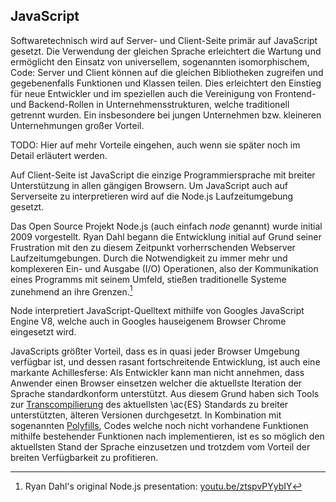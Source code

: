 ## JavaScript
Softwaretechnisch wird auf Server- und Client-Seite primär auf JavaScript gesetzt. Die Verwendung der gleichen Sprache erleichtert die Wartung und ermöglicht den Einsatz von universellem, sogenannten isomorphischem, Code: Server und Client können auf die gleichen Bibliotheken zugreifen und gegebenenfalls Funktionen und Klassen teilen. Dies erleichtert den Einstieg für neue Entwickler und im speziellen auch die Vereinigung von Frontend- und Backend-Rollen in Unternehmensstrukturen, welche traditionell getrennt wurden. Ein insbesondere bei jungen Unternehmen bzw. kleineren Unternehmungen großer Vorteil.

TODO: Hier auf mehr Vorteile eingehen, auch wenn sie später noch im Detail erläutert werden. 

Auf Client-Seite ist JavaScript die einzige Programmiersprache mit breiter Unterstützung in allen gängigen Browsern. Um JavaScript auch auf Serverseite zu interpretieren wird auf die Node.js Laufzeitumgebung gesetzt. 

Das Open Source Projekt Node.js (auch einfach *node* genannt) wurde initial 2009 vorgestellt. Ryan Dahl begann die Entwicklung initial auf Grund seiner Frustration mit den zu diesem Zeitpunkt vorherrschenden Webserver Laufzeitumgebungen. Durch die Notwendigkeit zu immer mehr und komplexeren Ein- und Ausgabe (I/O) Operationen, also der Kommunikation eines Programms mit seinem Umfeld, stießen traditionelle Systeme zunehmend an ihre Grenzen.[^nodejstalk]

[^nodejstalk]: Ryan Dahl's original Node.js presentation: [youtu.be/ztspvPYybIY](https://youtu.be/ztspvPYybIY)

Node interpretiert JavaScript-Quelltext mithilfe von Googles JavaScript Engine V8, welche auch in Googles hauseigenem Browser Chrome eingesetzt wird. 

JavaScripts größter Vorteil, dass es in quasi jeder Browser Umgebung verfügbar ist, und dessen rasant fortschreitende Entwicklung, ist auch eine markante Achillesferse: Als Entwickler kann man nicht annehmen, dass Anwender einen Browser einsetzen welcher die aktuellste Iteration der Sprache standardkonform unterstützt. Aus diesem Grund haben sich Tools zur [Transcompilierung](#glossar) des aktuellsten \ac{ES} Standards zu breiter unterstützten, älteren Versionen durchgesetzt. In Kombination mit sogenannten [Polyfills](#glossar), Codes welche noch nicht vorhandene Funktionen mithilfe bestehender Funktionen nach implementieren, ist es so möglich den aktuellsten Stand der Sprache einzusetzen und trotzdem vom Vorteil der breiten Verfügbarkeit zu profitieren.
